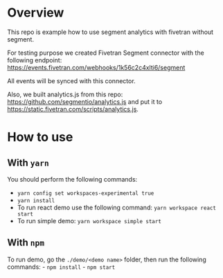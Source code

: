 # Overview

This repo is example how to use segment analytics with fivetran without segment.

For testing purpose we created Fivetran Segment connector with the following endpoint: https://events.fivetran.com/webhooks/1k56c2c4xlti6/segment

All events will be synced with this connector. 

Also, we built analytics.js from this repo: https://github.com/segmentio/analytics.js and put it to  https://static.fivetran.com/scripts/analytics.js.

# How to use

## With `yarn`

You should perform the following commands:
 - `yarn config set workspaces-experimental true`
 - `yarn install`
- To run react demo use the following command: `yarn workspace react start`
- To run simple demo: `yarn workspace simple start`

## With `npm`

To run demo, go the `./demo/<demo name>` folder, then run the following commands: 
    - `npm install`
    - `npm start`
